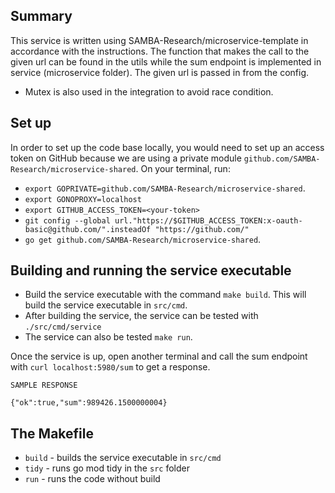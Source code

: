 ## Summary
This service is written using SAMBA-Research/microservice-template in accordance with the instructions. 
The function that makes the call to the given url can be found in the utils while the sum endpoint is implemented in service (microservice folder). 
The given url is passed in from the config. 
- Mutex is also used in the integration to avoid race condition.

## Set up
In order to set up the code base locally, you would need to set up an access token on GitHub because we are using a private module `github.com/SAMBA-Research/microservice-shared`. 
On your terminal, run:
- `export GOPRIVATE=github.com/SAMBA-Research/microservice-shared`.
- `export GONOPROXY=localhost`
- `export GITHUB_ACCESS_TOKEN=<your-token>`
- `git config --global url."https://$GITHUB_ACCESS_TOKEN:x-oauth-basic@github.com/".insteadOf "https://github.com/"`
- `go get github.com/SAMBA-Research/microservice-shared`.


## Building and running the service executable
- Build the service executable with the command `make build`. This will build the service executable in `src/cmd`.
- After building the service, the service can be tested with `./src/cmd/service`
- The service can also be tested `make run`.

Once the service is up, open another terminal and call the sum endpoint with `curl localhost:5980/sum` to get a response.
````
SAMPLE RESPONSE

{"ok":true,"sum":989426.1500000004}
````

## The Makefile
- `build` - builds the service executable in `src/cmd`
- `tidy` - runs go mod tidy in the `src` folder
- `run` - runs the code without build

